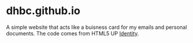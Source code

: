# dhbc.github.io
A simple website that acts like a buisness card for my emails and personal documents. The code comes from HTML5 UP [Identity](https://html5up.net/identity).
